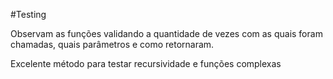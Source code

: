 
#Testing 

Observam as funções validando a quantidade de vezes com as quais foram chamadas, quais parâmetros e como retornaram.

Excelente método para testar recursividade e funções complexas